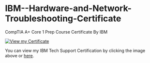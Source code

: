 # IBM--Hardware-and-Network-Troubleshooting-Certificate
CompTIA A+ Core 1 Prep Course Certificate By IBM

[![View my Certificate](https://img.icons8.com/ios-filled/50/000000/pdf.png)](https://itsmeaashutoshsapkota.com/ibmcore1.pdf)

You can view my IBM Tech Support Certification by clicking the image above or [here](https://itsmeaashutoshsapkota.com/ibmcore1.pdf).
